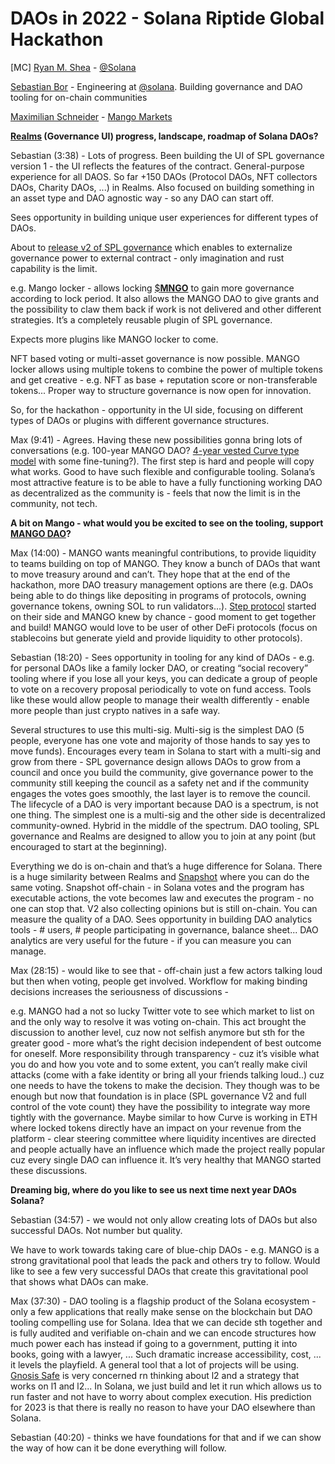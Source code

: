 # DAOs in 2022 - Solana Riptide Global Hackathon

[MC] [Ryan M. Shea](https://twitter.com/clockwrrk) - [@Solana](https://twitter.com/Solana)

[Sebastian Bor](https://twitter.com/Sebastian_Bor) - Engineering at [@solana](https://twitter.com/solana). Building governance and DAO tooling for on-chain communities 

[Maximilian Schneider](https://twitter.com/m_schneider) - [Mango Markets](https://www.mango.markets/)

**[Realms](https://realms.today/realms) (Governance UI) progress, landscape, roadmap of Solana DAOs?**

Sebastian (3:38) - Lots of progress. Been building the UI of SPL governance version 1 - the UI reflects the features of the contract. General-purpose experience for all DAOS. So far +150 DAOs (Protocol DAOs, NFT collectors DAOs, Charity DAOs, ...) in Realms. Also focused on building something in an asset type and DAO agnostic way - so any DAO can start off.

Sees opportunity in building unique user experiences for different types of DAOs.

About to [release v2 of SPL governance](https://twitter.com/Sebastian_Bor/status/1490780312875458566) which enables to externalize governance power to external contract - only imagination and rust capability is the limit. 

e.g. Mango locker - allows locking [$**MNGO**](https://coinmarketcap.com/currencies/mango-markets/) to gain more governance according to lock period. It also allows the MANGO DAO to give grants and the possibility to claw them back if work is not delivered and other different strategies. It’s a completely reusable plugin of SPL governance.

Expects more plugins like MANGO locker to come. 

NFT based voting or multi-asset governance is now possible. MANGO locker allows using multiple tokens to combine the power of multiple tokens and get creative - e.g. NFT as base + reputation score or non-transferable tokens... Proper way to structure governance is now open for innovation. 

So, for the hackathon - opportunity in the UI side, focusing on different types of DAOs or plugins with different governance structures.

Max (9:41) - Agrees. Having these new possibilities gonna bring lots of conversations (e.g. 100-year MANGO DAO? [4-year vested Curve type model](https://medium.com/nigeriabitcoincommunity/crv-token-is-curve-daos-governance-token-set-to-the-moon-8d88449048ea) with some fine-tuning?). The first step is hard and people will copy what works. Good to have such flexible and configurable tooling. Solana’s most attractive feature is to be able to have a fully functioning working DAO as decentralized as the community is - feels that now the limit is in the community, not tech.

**A bit on Mango - what would you be excited to see on the tooling, support [MANGO DAO](https://dao-beta.mango.markets/dao/MNGO)?**

Max (14:00) - MANGO wants meaningful contributions, to provide liquidity to teams building on top of MANGO. They know a bunch of DAOs that want to move treasury around and can’t. They hope that at the end of the hackathon, more DAO treasury management options are there (e.g. DAOs being able to do things like depositing in programs of protocols, owning governance tokens, owning SOL to run validators...). [Step protocol](https://step.finance/) started on their side and MANGO knew by chance - good moment to get together and build! MANGO would love to be user of other DeFi protocols (focus on stablecoins but generate yield and provide liquidity to other protocols).

Sebastian (18:20) - Sees opportunity in tooling for any kind of DAOs - e.g. for personal DAOs like a family locker DAO,  or creating “social recovery” tooling where if you lose all your keys, you can dedicate a group of people to vote on a recovery proposal periodically to vote on fund access. Tools like these would allow people to manage their wealth differently - enable more people than just crypto natives in a safe way.

Several structures to use this multi-sig. Multi-sig is the simplest DAO (5 people, everyone has one vote and majority of those hands to say yes to move funds). Encourages every team in Solana to start with a multi-sig and grow from there - SPL governance design allows DAOs to grow from a council and once you build the community, give governance power to the community still keeping the council as a safety net and if the community engages the votes goes smoothly, the last layer is to remove the council. The lifecycle of a DAO is very important because DAO is a spectrum, is not one thing. The simplest one is a multi-sig and the other side is decentralized community-owned. Hybrid in the middle of the spectrum. DAO tooling, SPL governance and Realms are designed to allow you to join at any point (but encouraged to start at the beginning).

Everything we do is on-chain and that’s a huge difference for Solana. There is a huge similarity between Realms and [Snapshot](https://snapshot.org/#/) where you can do the same voting. Snapshot off-chain - in Solana votes and the program has executable actions, the vote becomes law and executes the program - no one can stop that. V2 also collecting opinions but is still on-chain. You can measure the quality of a DAO. Sees opportunity in building DAO analytics tools - # users, # people participating in governance, balance sheet... DAO analytics are very useful for the future - if you can measure you can manage.

Max (28:15) - would like to see that - off-chain just a few actors talking loud but then when voting, people get involved. Workflow for making binding decisions increases the seriousness of discussions - 

e.g. MANGO had a not so lucky Twitter vote to see which market to list on and the only way to resolve it was voting on-chain. This act brought the discussion to another level, cuz now not selfish anymore but sth for the greater good - more what’s the right decision independent of best outcome for oneself. More responsibility through transparency - cuz it’s visible what you do and how you vote and to some extent, you can’t really make civil attacks (come with a fake identity or bring all your friends talking loud..) cuz one needs to have the tokens to make the decision. They though was to be enough but now that foundation is in place (SPL governance V2 and full control of the vote count) they have the possibility to integrate way more tightly with the governance. Maybe similar to how Curve is working in ETH where locked tokens directly have an impact on your revenue from the platform - clear steering committee where liquidity incentives are directed and people actually have an influence which made the project really popular cuz every single DAO can influence it. It’s very healthy that MANGO started these discussions.

**Dreaming big, where do you like to see us next time next year DAOs Solana?**

Sebastian (34:57) - we would not only allow creating lots of DAOs but also successful DAOs. Not number but quality.

We have to work towards taking care of blue-chip DAOs - e.g. MANGO is a strong gravitational pool that leads the pack and others try to follow. Would like to see a few very successful DAOs that create this gravitational pool that shows what DAOs can make. 

Max (37:30) - DAO tooling is a flagship product of the Solana ecosystem - only a few applications that really make sense on the blockchain but DAO tooling compelling use for Solana. Idea that we can decide sth together and is fully audited and verifiable on-chain and we can encode structures how much power each has instead if going to a government, putting it into books, going with a lawyer, ... Such dramatic increase accessibility, cost, ... it levels the playfield. A general tool that a lot of projects will be using. [Gnosis Safe](https://gnosis-safe.io/) is very concerned rn thinking about l2 and a strategy that works on l1 and l2... In Solana, we just build and let it run which allows us to run faster and not have to worry about complex execution. His prediction for 2023 is that there is really no reason to have your DAO elsewhere than Solana.

Sebastian (40:20) - thinks we have foundations for that and if we can show the way of how can it be done everything will follow.
